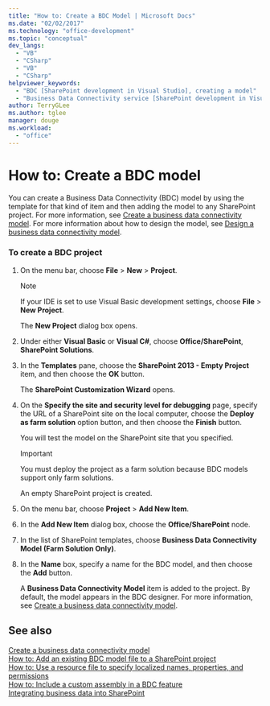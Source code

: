 ```yaml
---
title: "How to: Create a BDC Model | Microsoft Docs"
ms.date: "02/02/2017"
ms.technology: "office-development"
ms.topic: "conceptual"
dev_langs: 
  - "VB"
  - "CSharp"
  - "VB"
  - "CSharp"
helpviewer_keywords: 
  - "BDC [SharePoint development in Visual Studio], creating a model"
  - "Business Data Connectivity service [SharePoint development in Visual Studio], creating a model"
author: TerryGLee
ms.author: tglee
manager: douge
ms.workload: 
  - "office"
---
```

# How to: Create a BDC model
  You can create a Business Data Connectivity (BDC) model by using the template for that kind of item and then adding the model to any SharePoint project. For more information, see [Create a business data connectivity model](../sharepoint/creating-a-business-data-connectivity-model.md). For more information about how to design the model, see [Design a business data connectivity model](../sharepoint/designing-a-business-data-connectivity-model.md).  
  
### To create a BDC project  
  
1.  On the menu bar, choose **File** > **New** > **Project**.  
  
    > [!NOTE]  
    >  If your IDE is set to use Visual Basic development settings, choose **File** > **New Project**.  
  
     The **New Project** dialog box opens.  
  
2.  Under either **Visual Basic** or **Visual C#**, choose **Office/SharePoint**, **SharePoint Solutions**.  
  
3.  In the **Templates** pane, choose the **SharePoint 2013 - Empty Project** item, and then choose the **OK** button.  
  
     The **SharePoint Customization Wizard** opens.  
  
4.  On the **Specify the site and security level for debugging** page, specify the URL of a SharePoint site on the local computer, choose the **Deploy as farm solution** option button, and then choose the **Finish** button.  
  
     You will test the model on the SharePoint site that you specified.  
  
    > [!IMPORTANT]  
    >  You must deploy the project as a farm solution because BDC models support only farm solutions.  
  
     An empty SharePoint project is created.  
  
5.  On the menu bar, choose **Project** > **Add New Item**.  
  
6.  In the **Add New Item** dialog box, choose the **Office/SharePoint** node.  
  
7.  In the list of SharePoint templates, choose **Business Data Connectivity Model (Farm Solution Only)**.  
  
8.  In the **Name** box, specify a name for the BDC model, and then choose the **Add** button.  
  
     A **Business Data Connectivity Model** item is added to the project. By default, the model appears in the BDC designer. For more information, see [Create a business data connectivity model](../sharepoint/creating-a-business-data-connectivity-model.md).  
  
## See also
 [Create a business data connectivity model](../sharepoint/creating-a-business-data-connectivity-model.md)   
 [How to: Add an existing BDC model file to a SharePoint project](../sharepoint/how-to-add-an-existing-bdc-model-file-to-a-sharepoint-project.md)   
 [How to: Use a resource file to specify localized names, properties, and permissions](../sharepoint/how-to-use-a-resource-file-to-specify-localized-names-properties-and-permissions.md)   
 [How to: Include a custom assembly in a BDC feature](../sharepoint/how-to-include-a-custom-assembly-in-a-bdc-feature.md)   
 [Integrating business data into SharePoint](../sharepoint/integrating-business-data-into-sharepoint.md)  
